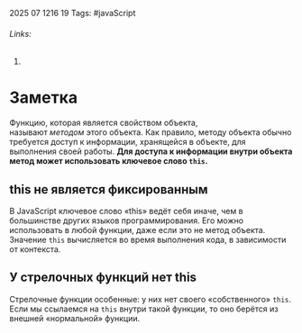 2025 07 1216 19
Tags: #javaScript 
###### Links: 
1) 
# Заметка
Функцию, которая является свойством объекта, называют _методом_ этого объекта. Как правило, методу объекта обычно требуется доступ к информации, хранящейся в объекте, для выполнения своей работы. **Для доступа к информации внутри объекта метод может использовать ключевое слово `this`.** 
## this не является фиксированным
В JavaScript ключевое слово «this» ведёт себя иначе, чем в большинстве других языков программирования. Его можно использовать в любой функции, даже если это не метод объекта. Значение `this` вычисляется во время выполнения кода, в зависимости от контекста.
## У стрелочных функций нет this
Стрелочные функции особенные: у них нет своего «собственного» `this`. Если мы ссылаемся на `this` внутри такой функции, то оно берётся из внешней «нормальной» функции.